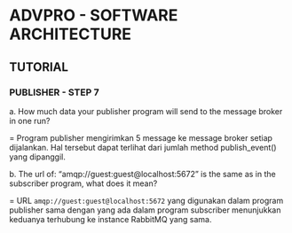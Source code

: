 # ADVPRO - SOFTWARE ARCHITECTURE

## TUTORIAL
### PUBLISHER - STEP 7
a. How much data your publisher program will send to the message broker in one run?

= Program publisher mengirimkan 5 message ke message broker setiap dijalankan. Hal tersebut dapat terlihat dari jumlah method publish_event() yang dipanggil. 

b. The url of: “amqp://guest:guest@localhost:5672” is the same as in the subscriber program, what does it mean?

= URL `amqp://guest:guest@localhost:5672` yang digunakan dalam program publisher sama dengan yang ada dalam program subscriber menunjukkan keduanya terhubung ke instance RabbitMQ yang sama. 